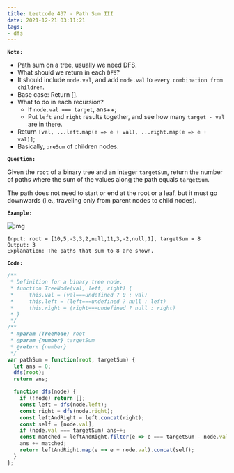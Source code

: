 ```yaml
---
title: Leetcode 437 - Path Sum III
date: 2021-12-21 03:11:21
tags:
- dfs
---
```

**`Note:`**
- Path sum on a tree, usually we need DFS.
- What should we return in each `DFS`?
- It should include `node.val`, and add `node.val` to `every combination from children`.
- Base case: Return [].
- What to do in each recursion?
  - If `node.val === target`, ans++;
  - Put `left` and `right` results together, and see how many `target - val` are in there.
- Return `[val, ...left.map(e => e + val), ...right.map(e => e + val)]`; 
- Basically, `preSum` of children nodes.

**`Question:`**

Given the `root` of a binary tree and an integer `targetSum`, return the number of paths where the sum of the values along the path equals `targetSum`.

The path does not need to start or end at the root or a leaf, but it must go downwards (i.e., traveling only from parent nodes to child nodes).

**`Example:`**

![img](https://assets.leetcode.com/uploads/2021/04/09/pathsum3-1-tree.jpg)
```
Input: root = [10,5,-3,3,2,null,11,3,-2,null,1], targetSum = 8
Output: 3
Explanation: The paths that sum to 8 are shown.
```

**`Code:`**
```javascript
/**
 * Definition for a binary tree node.
 * function TreeNode(val, left, right) {
 *     this.val = (val===undefined ? 0 : val)
 *     this.left = (left===undefined ? null : left)
 *     this.right = (right===undefined ? null : right)
 * }
 */
/**
 * @param {TreeNode} root
 * @param {number} targetSum
 * @return {number}
 */
var pathSum = function(root, targetSum) {
  let ans = 0;
  dfs(root);
  return ans;

  function dfs(node) {
    if (!node) return [];
    const left = dfs(node.left);
    const right = dfs(node.right);
    const leftAndRight = left.concat(right);
    const self = [node.val];
    if (node.val === targetSum) ans++;
    const matched = leftAndRight.filter(e => e === targetSum - node.val).length;
    ans += matched;
    return leftAndRight.map(e => e + node.val).concat(self);
  }
};
```